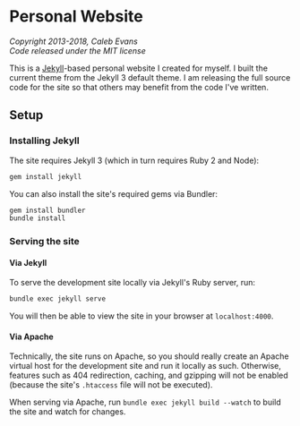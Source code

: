 # Personal Website

*Copyright 2013-2018, Caleb Evans*  
*Code released under the MIT license*

This is a [Jekyll](https://jekyllrb.com/)-based personal website I created for
myself. I built the current theme from the Jekyll 3 default theme. I am
releasing the full source code for the site so that others may benefit from the
code I've written.

## Setup

### Installing Jekyll

The site requires Jekyll 3 (which in turn requires Ruby 2 and Node):

```bash
gem install jekyll
```

You can also install the site's required gems via Bundler:

```bash
gem install bundler
bundle install
```

### Serving the site

#### Via Jekyll

To serve the development site locally via Jekyll's Ruby server, run:

```bash
bundle exec jekyll serve
```

You will then be able to view the site in your browser at `localhost:4000`.

#### Via Apache

Technically, the site runs on Apache, so you should really create an Apache
virtual host for the development site and run it locally as such. Otherwise,
features such as 404 redirection, caching, and gzipping will not be enabled
(because the site's `.htaccess` file will not be executed).

When serving via Apache, run `bundle exec jekyll build --watch` to build the
site and watch for changes.
